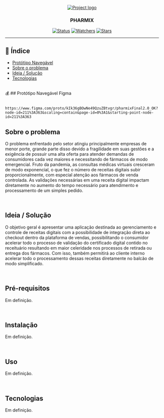 <p align="center">
  <a href="" rel="noopener">
 <img src="https://i.imgur.com/AZ2iWek.png" alt="Project logo"></a>
</p>
<h3 align="center">PHARMIX</h3>

<div align="center">

[![Status](https://img.shields.io/badge/status-active-success.svg)]()
[![Watchers](https://img.shields.io/github/watchers/ramonsoeira/puc_entregas)]()
[![Stars](https://img.shields.io/github/stars/ramonsoeira/puc_entregas)]()
</div>

---


## :book: Índice

- [Protótipo Navegável](#prototipo)
- [Sobre o problema](#problem_statement)
- [Ideia / Solução](#idea)
- [Tecnologias](#tech_stack)


<br>
💰
## Protótipo Navegável Figma <a name = "protitpo"></a>


```

https://www.figma.com/proto/kIk36gBOwNe49QzuZBtvgr/pharmixFinal2.0_OK?node-id=211%3A363&scaling=contain&page-id=0%3A1&starting-point-node-id=211%3A363

```


## Sobre o problema <a name = "problem_statement"></a>

O problema enfrentado pelo setor atingiu principalmente empresas de menor porte, grande parte disso devido a fragilidade em suas gestões e a exigência de possuir uma alta oferta para atender demandas de consumidores cada vez maiores e necessitando de fármacos de modo emergencial. Fruto da pandemia, as consultas médicas virtuais cresceram de modo exponencial, o que fez o número de receitas digitais subir proporcionalmente, com especial atenção aos fármacos de venda controlada. As validações necessárias em uma receita digital impactam diretamente no aumento do tempo necessário para atendimento e processamento de um simples pedido.

<br>

## Ideia / Solução <a name = "idea"></a>

O objetivo geral é apresentar uma aplicação destinada ao gerenciamento e controle de receitas digitais com a possibilidade de integração direta ao checkout dentro da plataforma de vendas, possibilitando o consumidor acelerar todo o processo de validação do certificado digital contido no receituário resultando em maior celeridade nos processos de retirada ou entrega dos fármacos. Com isso, também permitirá ao cliente interno acelerar todo o processamento dessas receitas diretamente no balcão de modo simplificado.

<br>

## Pré-requisitos

Em definição.

<br>

## Instalação

Em definição.

<br>


## Uso <a name="usage"></a>

Em definição.

<br>


## Tecnologias <a name = "tech_stack"></a>

Em definição.

<br>



<br>

